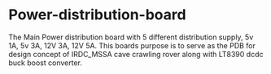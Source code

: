 # Power-distribution-board
The Main Power distribution board with 5 different distribution supply, 5v 1A, 5v 3A, 12V 3A, 12V 5A.
This boards purpose is to serve as the PDB for design concept of IRDC_MSSA cave crawling rover along with LT8390 dcdc buck boost converter.
